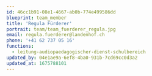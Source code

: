 ```yaml
---
id: 46cc1b91-08e1-4667-ab0b-774e499586dd
blueprint: team_member
title: 'Regula Fürderer'
portrait: team/team_fuerderer_regula.jpg
email: regula.fuerderer@landenhof.ch
phone: '+41 62 737 05 16'
functions:
  - leitung-audiopaedagogischer-dienst-schulbereich
updated_by: 04e1ae9a-6ef8-4ba0-931b-7cd69cc0d3a2
updated_at: 1675788101
---
```

